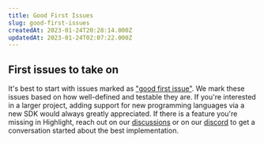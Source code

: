 ```yaml
---
title: Good First Issues
slug: good-first-issues
createdAt: 2023-01-24T20:28:14.000Z
updatedAt: 2023-01-24T02:07:22.000Z
---
```


## First issues to take on

It's best to start with issues marked as ["good first issue"](https://github.com/highlight/highlight/issues?q=is%3Aissue+is%3Aopen+label%3A%22good+first+issue%22). We mark these issues based on how well-defined and testable they are. If you're interested in a larger project, adding support for new programming languages via a new SDK would always greatly appreciated. If there is a feature you're missing in Highlight, reach out on our [discussions](https://github.com/highlight/highlight/discussions) or on our [discord](https://highlight.io/community) to get a conversation started about the best implementation.
